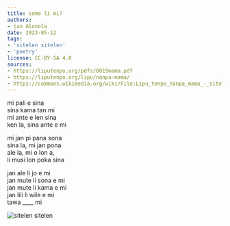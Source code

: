 ```yaml
---
title: seme li mi?
authors:
- jan Alonola
date: 2023-05-12
tags:
- 'sitelen sitelen'
- 'poetry'
license: CC-BY-SA 4.0
sources:
- https://liputenpo.org/pdfs/0019mama.pdf
- https://liputenpo.org/lipu/nanpa-mama/
- https://commons.wikimedia.org/wiki/File:Lipu_tenpo_nanpa_mama_-_sitelen_sitelen.png
---
```


mi pali e sina  
sina kama tan mi  
mi ante e len sina  
ken la, sina ante e mi

mi jan pi pana sona  
sina la, mi jan pona  
ale la, mi o lon a,  
li musi lon poka sina

jan ale li jo e mi  
jan mute li sona e mi  
jan mute li kama e mi  
jan lili li wile e mi  
tawa ____ mi

![sitelen sitelen](https://upload.wikimedia.org/wikipedia/commons/c/c3/Lipu_tenpo_nanpa_mama_-_sitelen_sitelen.png)